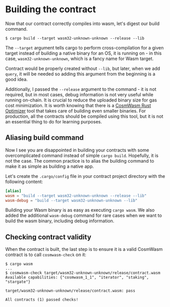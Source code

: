 # Building the contract

Now that our contract correctly compiles into wasm, let's digest our build command.

```
$ cargo build --target wasm32-unknown-unknown --release --lib
```

The `--target` argument tells cargo to perform cross-compilation for a given target instead of
building a native binary for an OS, it is running on - in this case, `wasm32-unknown-unknown`,
which is a fancy name for Wasm target.

Contract would be properly created without `--lib`, but later, when we add `query`, it will be 
needed so adding this argument from the beginning is a good idea.

Additionally, I passed the `--release` argument to the command - it is not
required, but in most cases, debug information is not very useful while running
on-chain. It is crucial to reduce the uploaded binary size for gas cost
minimization. It is worth knowing that there is a [CosmWasm Rust
Optimizer](https://github.com/CosmWasm/rust-optimizer) tool that takes care of
building even smaller binaries. For production, all the contracts should be compiled using this
tool, but it is not an essential thing to do for learning purposes.

## Aliasing build command

Now I see you are disappointed in building your contracts with some overcomplicated command
instead of simple `cargo build`. Hopefully, it is not the case. The common practice is to alias
the building command to make it as simple as building a native app.

Let's create the `.cargo/config` file in your contract project directory with the following content:

```toml
[alias]
wasm = "build --target wasm32-unknown-unknown --release --lib"
wasm-debug = "build --target wasm32-unknown-unknown --lib"
```

Building your Wasm binary is as easy as executing `cargo wasm`. We also added the additional
`wasm-debug` command for rare cases when we want to build the wasm binary, including debug information.

## Checking contract validity

When the contract is built, the last step is to ensure it is a valid CosmWasm contract is to call
`cosmwasm-check` on it:

```
$ cargo wasm
...
$ cosmwasm-check target/wasm32-unknown-unknown/release/contract.wasm
Available capabilities: {"cosmwasm_1_1", "iterator", "staking", "stargate"}

target/wasm32-unknown-unknown/release/contract.wasm: pass

All contracts (1) passed checks!
```
